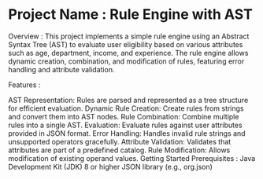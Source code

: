  # Project Name : Rule Engine with AST
Overview :
This project implements a simple rule engine using an Abstract Syntax Tree (AST) to evaluate user eligibility based on various attributes such as age, department, income, and experience. The rule engine allows dynamic creation, combination, and modification of rules, featuring error handling and attribute validation.

Features :

AST Representation: Rules are parsed and represented as a tree structure for efficient evaluation.
Dynamic Rule Creation: Create rules from strings and convert them into AST nodes.
Rule Combination: Combine multiple rules into a single AST.
Evaluation: Evaluate rules against user attributes provided in JSON format.
Error Handling: Handles invalid rule strings and unsupported operators gracefully.
Attribute Validation: Validates that attributes are part of a predefined catalog.
Rule Modification: Allows modification of existing operand values.
Getting Started
Prerequisites :
Java Development Kit (JDK) 8 or higher
JSON library (e.g., org.json)
